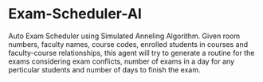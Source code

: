 # Exam-Scheduler-AI
Auto Exam Scheduler using Simulated Anneling Algorithm. Given room numbers, faculty names,  course codes, enrolled students in courses and faculty-course relationships, this agent will try to generate a routine for the exams considering exam conflicts, number of exams in a day for any perticular students and number of days to finish the exam.
